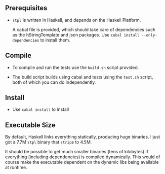 Prerequisites
-------------

* `stpl` is written in Haskell, and depends on the Haskell Platform.

  A cabal file is provided, which should take care of dependencies such as the
  hStringTemplate and json packages.
  Use `cabal install --only-dependencies` to install them.

Compile
-------

* To compile and run the tests use the `build.sh` script provided.

* The build script builds using cabal and tests using the `test.sh` script,
  both of which you can do independently.

Install
-------

* Use `cabal install` to install

Executable Size
---------------

By default, Haskell links everything statically, producing huge binaries.
I just got a 7.7M `stpl` binary that `strip`s to 4.5M.

It should be possible to get much smaller binaries (tens of kilobytes)
if everything (including dependencies) is compiled dynamically.
This would of course make the executable dependent on the dynamic libs being available at runtime.
